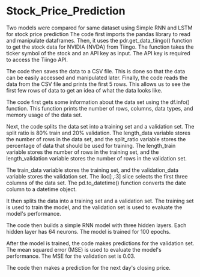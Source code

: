 # Stock_Price_Prediction
Two models were compared for same dataset using Simple RNN and LSTM for stock price prediction
The code first imports the pandas library to read and manipulate dataframes. Then, it uses the pdr.get_data_tiingo() function to get the stock data for NVIDIA (NVDA) from Tiingo. The function takes the ticker symbol of the stock and an API key as input. The API key is required to access the Tiingo API.

The code then saves the data to a CSV file. This is done so that the data can be easily accessed and manipulated later. Finally, the code reads the data from the CSV file and prints the first 5 rows. This allows us to see the first few rows of data to get an idea of what the data looks like.

The code first gets some information about the data set using the df.info() function. This function prints the number of rows, columns, data types, and memory usage of the data set.

Next, the code splits the data set into a training set and a validation set. The split ratio is 80% train and 20% validation. The length_data variable stores the number of rows in the data set, and the split_ratio variable stores the percentage of data that should be used for training. The length_train variable stores the number of rows in the training set, and the length_validation variable stores the number of rows in the validation set.

The train_data variable stores the training set, and the validation_data variable stores the validation set. The iloc[:,:3] slice selects the first three columns of the data set. The pd.to_datetime() function converts the date column to a datetime object.

It then splits the data into a training set and a validation set. The training set is used to train the model, and the validation set is used to evaluate the model's performance.

The code then builds a simple RNN model with three hidden layers. Each hidden layer has 64 neurons. The model is trained for 100 epochs.

After the model is trained, the code makes predictions for the validation set. The mean squared error (MSE) is used to evaluate the model's performance. The MSE for the validation set is 0.03.

The code then makes a prediction for the next day's closing price.

